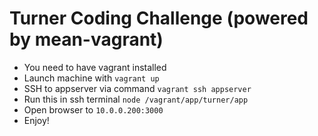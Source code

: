 Turner Coding Challenge (powered by mean-vagrant)
=================================================
* You need to have vagrant installed
* Launch machine with `vagrant up`
* SSH to appserver via command `vagrant ssh appserver`
* Run this in ssh terminal `node /vagrant/app/turner/app`
* Open browser to `10.0.0.200:3000`
* Enjoy!